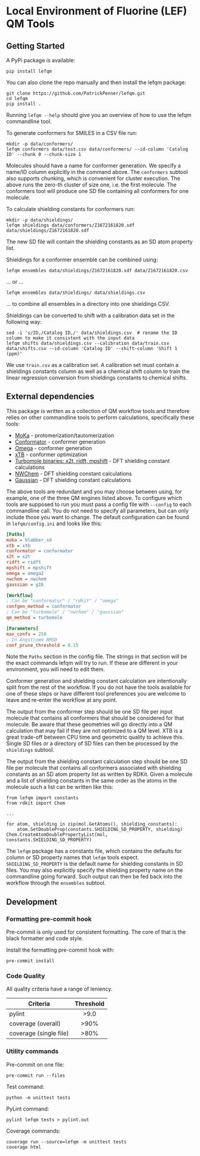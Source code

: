 # Local Environment of Fluorine (LEF) QM Tools

## Getting Started

A PyPi package is available:
```
pip install lefqm
```

You can also clone the repo manually and then install the lefqm package:
```
git clone https://github.com/PatrickPenner/lefqm.git
cd lefqm
pip install .
```

Running `lefqm --help` should give you an overview of how to use the lefqm
commandline tool.

To generate conformers for SMILES in a CSV file run:
```
mkdir -p data/conformers/
lefqm conformers data/test.csv data/conformers/ --id-column 'Catalog ID' --chunk 0 --chunk-size 1
```
Molecules should have a name for conformer generation. We specify a name/ID
column explicitly in the command above. The `conformers` subtool also supports
chunking, which is convenient for cluster execution. The above runs the zero-th
cluster of size one, i.e. the first molecule. The conformers tool will produce
one SD file containing all conformers for one molecule.

To calculate shielding constants for conformers run:
```
mkdir -p data/shieldings/
lefqm shieldings data/conformers/Z1672161820.sdf data/shieldings/Z1672161820.sdf
```
The new SD file will contain the shielding constants as an SD atom property list.

Shieldings for a conformer ensemble can be combined using:
```
lefqm ensembles data/shieldings/Z1672161820.sdf data/Z1672161820.csv
```
... or ...
```
lefqm ensembles data/shieldings/ data/shieldings.csv
```
... to combine all ensembles in a directory into one shieldings CSV.


Shieldings can be converted to shift with a calibration data set in the
following way:
```
sed -i 's/ID,/Catalog ID,/' data/shieldings.csv  # rename the ID column to make it consistent with the input data
lefqm shifts data/shieldings.csv --calibration data/train.csv data/shifts.csv --id-column 'Catalog ID' --shift-column 'Shift 1 (ppm)'
```
We use `train.csv` as a calibration set. A calibration set must contain a
shieldings constants column as well as a chemical shift column to train the
linear regression conversion from shieldings constants to chemical shifts.

## External dependencies

This package is written as a collection of QM workflow tools and therefore
relies on other commandline tools to perform calculations, specifically
these tools:

- [MoKa](https://www.moldiscovery.com/software/moka/) - protomerization/tautomerization
- [Conformator](https://www.zbh.uni-hamburg.de/forschung/amd/software/conformator.html) - conformer generation
- [Omega](https://www.eyesopen.com/) - conformer generation
- [xTB](https://xtb-docs.readthedocs.io/en/latest/contents.html) - conformer optimization
- [Turbomole binaries: x2t, ridft, mpshift](https://www.turbomole.org/) - DFT shielding constant calculations
- [NWChem](https://nwchemgit.github.io/) - DFT shielding constant calculations
- [Gaussian](https://gaussian.com/) - DFT shielding constant calculations

The above tools are redundant and you may choose between using, for example,
one of the three QM engines listed above. To configure which tools are supposed
to run you must pass a config file with `--config` to each commandline call.
You do not need to specify all parameters, but can only include those you want
to change. The default configuration can be found in `lefqm/config.ini` and
looks like this:

```ini
[Paths]
moka = blabber_sd
xtb = xtb
conformator = conformator
x2t = x2t
ridft = ridft
mpshift = mpshift
omega = omega2
nwchem = nwchem
gaussian = g16

[Workflow]
; Can be "conformator" / "rdkit" / "omega"
confgen_method = conformator
; Can be "turbomole" / "nwchem" / "gaussian"
qm_method = turbomole

[Parameters]
max_confs = 250
; In Angstroem RMSD
conf_prune_threshold = 0.15
```

Note the `Paths` section in the config file. The strings in that section will
be the exact commands lefqm will try to run. If these are different in your
environment, you will need to edit them.

Conformer generation and shielding constant calculation are intentionally
split from the rest of the workflow. If you do not have the tools available for
one of these steps or have different tool preferences you are welcome to leave
and re-enter the workflow at any point.

The output from the conformer step should be one SD file per input molecule
that contains all conformers that should be considered for that molecule. Be
aware that these geometries will go directly into a QM calculation that may
fail if they are not optimized to a QM level. XTB is a great trade-off between
CPU time and geometric quality to achieve this. Single SD files or a directory
of SD files can then be processed by the `shieldings` subtool.

The output from the shielding constant calculation step should be one SD file
per molecule that contains all conformers associated with shielding constants
as an SD atom property list as written by RDKit. Given a molecule and a list of
shielding constants in the same order as the atoms in the molecule such a list
can be written like this:
```
from lefqm import constants
from rdkit import Chem

...

for atom, shielding in zip(mol.GetAtoms(), shielding_constants):
    atom.SetDoubleProp(constants.SHIELDING_SD_PROPERTY, shielding)
Chem.CreateAtomDoublePropertyList(mol, constants.SHIELDING_SD_PROPERTY)
```
The `lefqm` package has a constants file, which contains the defaults for
column or SD property names that `lefqm` tools expect. `SHIELDING_SD_PROPERTY`
is the default name for shielding constants in SD files. You may also
explicitly specify the shielding property name on the commandline going forward.
Such output can then be fed back into the workflow through the `ensembles`
subtool.

## Development

### Formatting pre-commit hook

Pre-commit is only used for consistent formatting. The core of that is the
black formatter and code style.

Install the formatting pre-commit hook with:
```
pre-commit install
```

### Code Quality

All quality criteria have a range of leniency.

| Criteria               | Threshold     |
| -------------          |:-------------:|
| pylint                 | \>9.0         |
| coverage (overall)     | \>90%         |
| coverage (single file) | \>80%         |

### Utility commands

Pre-commit on one file:
```
pre-commit run --files
```

Test command:

```
python -m unittest tests
```

PyLint command:

```
pylint lefqm tests > pylint.out
```

Coverage commands:
```
coverage run --source=lefqm -m unittest tests
coverage html
```
